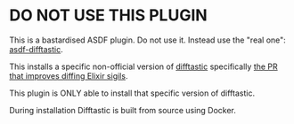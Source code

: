 # DO NOT USE THIS PLUGIN

This is a bastardised ASDF plugin. Do not use it. Instead use the "real one": [asdf-difftastic](https://github.com/volf52/asdf-difftastic/).

This installs a specific non-official version of [difftastic](https://github.com/Wilfred/difftastic) specifically [the PR that improves diffing Elixir sigils](https://github.com/Wilfred/difftastic/pull/785).

This plugin is ONLY able to install that specific version of difftastic.

During installation Difftastic is built from source using Docker.
